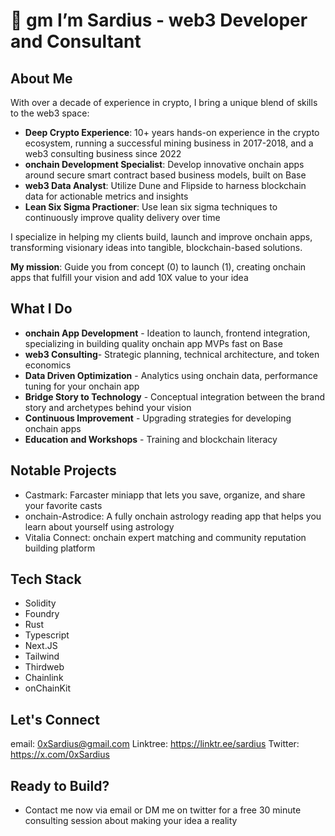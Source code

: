 # 🌅 gm I’m Sardius - web3 Developer and Consultant

## About Me
With over a decade of experience in crypto, I bring a unique blend of skills to the web3 space:

- **Deep Crypto Experience**: 10+ years hands-on experience in the crypto ecosystem, running a successful mining business in 2017-2018, and a web3 consulting business since 2022
- **onchain Development Specialist**: Develop innovative onchain apps around secure smart contract based business models, built on Base
- **web3 Data Analyst**: Utilize Dune and Flipside to harness blockchain data for actionable metrics and insights
- **Lean Six Sigma Practioner**: Use lean six sigma techniques to continuously improve quality delivery over time

I specialize in helping my clients build, launch and improve onchain apps, transforming visionary ideas into tangible, blockchain-based solutions.

**My mission**: Guide you from concept (0) to launch (1), creating onchain apps that fulfill your vision and add 10X value to your idea

## What I Do
- **onchain App Development** - Ideation to launch, frontend integration, specializing in building quality onchain app MVPs fast on Base
- **web3 Consulting**- Strategic planning, technical architecture, and token economics
- **Data Driven Optimization** - Analytics using onchain data, performance tuning for your onchain app
- **Bridge Story to Technology** - Conceptual integration between the brand story and archetypes behind your vision
- **Continuous Improvement** - Upgrading strategies for developing onchain apps
- **Education and Workshops** - Training and blockchain literacy 

## Notable Projects
- Castmark: Farcaster miniapp that lets you save, organize, and share your favorite casts
- onchain-Astrodice: A fully onchain astrology reading app that helps you learn about yourself using astrology
- Vitalia Connect: onchain expert matching and community reputation building platform

## Tech Stack
- Solidity
- Foundry
- Rust
- Typescript
- Next.JS
- Tailwind
- Thirdweb
- Chainlink
- onChainKit

## Let's Connect
email: 0xSardius@gmail.com
Linktree: https://linktr.ee/sardius
Twitter: https://x.com/0xSardius

## Ready to Build?
- Contact me now via email or DM me on twitter for a free 30 minute consulting session about making your idea a reality
<!---
0xSardius/0xSardius is a ✨ special ✨ repository because its `README.md` (this file) appears on your GitHub profile.
You can click the Preview link to take a look at your changes.
--->
